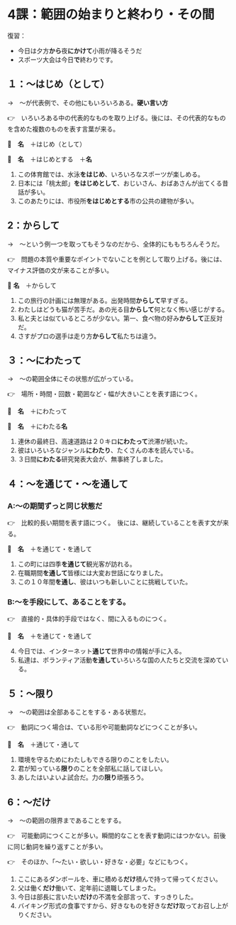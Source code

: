 # 4課：範囲の始まりと終わり・その間

復習：

- 今日は夕方**から**夜**にかけて**小雨が降るそうだ
- スポーツ大会は今日**で**終わりです。


## １：〜はじめ（として）

→　〜が代表例で、その他にもいろいろある。**硬い言い方**

👉　いろいろある中の代表的なものを取り上げる。後には、その代表的なものを含めた複数のものを表す言葉が来る。

🔗　**名**　＋はじめ（として）

🔗　**名**　＋はじめとする　＋**名**

1. この体育館では、水泳**をはじめ**、いろいろなスポーツが楽しめる。 
2. 日本には「桃太郎」**をはじめとして**、おじいさん、おばあさんが出てくる昔話が多い。
3. このあたりには、市役所**をはじめとする**市の公共の建物が多い。


## 2：からして

→　〜という例一つを取ってもそうなのだから、全体的にももちろんそうだ。

👉　問題の本質や重要なポイントでないことを例として取り上げる。後には、マイナス評価の文が来ることが多い。

🔗 **名**　＋からして

1. この旅行の計画には無理がある。出発時間**からして**早すぎる。
2. わたしはどうも猫が苦手だ。あの光る目**からして**何となく怖い感じがする。
3. 私と夫とは似ているところが少ない。第一、食べ物の好み**からして**正反対だ。
4. さすがプロの選手は走り方**からして**私たちは違う。

## ３：〜にわたって

→　〜の範囲全体にその状態が広がっている。

👉　場所・時間・回数・範囲など・幅が大きいことを表す語につく。

🔗　**名**　＋にわたって

🔗　**名**　＋にわたる**名**

1. 連休の最終日、高速道路は２０キロ**にわたって**渋滞が続いた。
2. 彼はいろいろなジャンル**にわたり**、たくさんの本を読んでいる。
3. ３日間**にわたる**研究発表大会が、無事終了しました。

## ４：〜を通じて・〜を通して

### A:〜の期間ずっと同じ状態だ

👉　比較的長い期間を表す語につく。　後には、継続していることを表す文が来る。

🔗　**名**　＋を通じて・を通して

1. この町には四季**を通じて**観光客が訪れる。
2. 在職期間**を通して**皆様には大変お世話になりました。
3. この１０年間**を通し**、彼はいつも新しいことに挑戦していた。

### B:〜を手段にして、あることをする。

👉　直接的・具体的手段ではなく、間に入るものにつく。

🔗　**名**　＋を通じて・を通して

4. 今日では、インターネット**通じて**世界中の情報が手に入る。
5. 私達は、ポランティア活動**を通して**いろいろな国の人たちと交流を深めている。

## ５：〜限り

→　〜の範囲は全部あることをする・ある状態だ。

👉　動詞につく場合は、ている形や可能動詞などにつくことが多い。

🔗　**名**　＋通じて・通して

1. 環境を守るためにわたしもできる限りのことをしたい。
2. 君が知っている**限り**のことを全部私に話してほしい。
3. あしたはいよいよ試合だ。力の**限り**頑張ろう。

## 6：〜だけ

→　〜の範囲の限界まであることをする。

👉　可能動詞につくことが多い。瞬間的なことを表す動詞にはつかない。前後に同じ動詞を繰り返すことが多い。

👉　そのほか、「〜たい・欲しい・好きな・必要」などにもつく。

1. ここにあるダンボールを、車に積める**だけ**積んで持って帰ってください。
2. 父は働く**だけ**働いて、定年前に退職してしまった。
3. 今日は部長に言いたい**だけ**の不満を全部言って、すっきりした。
4. バイキング形式の食事ですから、好きなものを好きな**だけ**取ってお召し上がりください。


